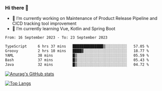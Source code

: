 ### Hi there 👋

- 🔭 I’m currently working on Maintenance of Product Release Pipeline and CICD tracking tool improvement
- 🌱 I’m currently learning Vue, Kotlin and Spring Boot

<!--START_SECTION:waka-->

```txt
From: 16 September 2023 - To: 23 September 2023

TypeScript     6 hrs 37 mins   ██████████████▒░░░░░░░░░░   57.05 %
Groovy         2 hrs 10 mins   ████▓░░░░░░░░░░░░░░░░░░░░   18.77 %
YAML           38 mins         █▒░░░░░░░░░░░░░░░░░░░░░░░   05.59 %
Bash           37 mins         █▒░░░░░░░░░░░░░░░░░░░░░░░   05.43 %
Java           32 mins         █▒░░░░░░░░░░░░░░░░░░░░░░░   04.72 %
```

<!--END_SECTION:waka-->

[![Anurag's GitHub stats](https://github-readme-stats.vercel.app/api?username=yunhao981&show_icons=true&theme=solarized-dark)](https://github.com/anuraghazra/github-readme-stats)

[![Top Langs](https://github-readme-stats.vercel.app/api/top-langs/?username=yunhao981&theme=solarized-dark&layout=compact)](https://github.com/anuraghazra/github-readme-stats)

<!--
**yunhao981/yunhao981** is a ✨ _special_ ✨ repository because its `README.md` (this file) appears on your GitHub profile.

Here are some ideas to get you started:

- 🔭 I’m currently working on Maintenance of Release Pipeline and CICD tracking tool improvement
- 🌱 I’m currently learning Vue, Kotlin and Spring Boot
- 👯 I’m looking to collaborate on ...
- 🤔 I’m looking for help with ...
- 💬 Ask me about ...
- 📫 How to reach me: ...
- 😄 Pronouns: ...
- ⚡ Fun fact: ...
-->


